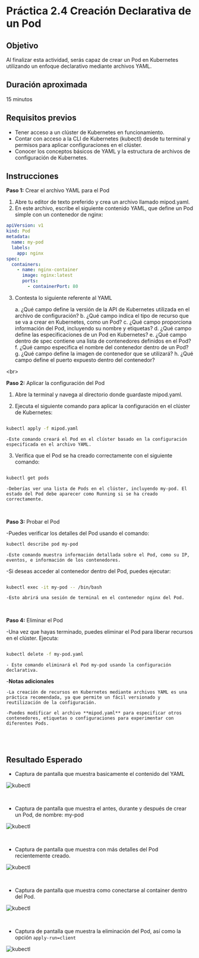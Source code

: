 # Práctica 2.4 Creación Declarativa de un Pod

## Objetivo

Al finalizar esta actividad, serás capaz de crear un Pod en Kubernetes utilizando un enfoque declarativo mediante archivos YAML.

## Duración aproximada

15 minutos

## Requisitos previos

- Tener acceso a un clúster de Kubernetes en funcionamiento.
- Contar con acceso a la CLI de Kubernetes (kubectl) desde tu terminal y permisos para aplicar configuraciones en el clúster.
- Conocer los conceptos básicos de YAML y la estructura de archivos de configuración de Kubernetes.

## Instrucciones

**Paso 1:** Crear el archivo YAML para el Pod

1. Abre tu editor de texto preferido y crea un archivo llamado mipod.yaml.
2. En este archivo, escribe el siguiente contenido YAML, que define un Pod simple con un contenedor de nginx:

```yaml
apiVersion: v1
kind: Pod
metadata:
  name: my-pod
  labels:
    app: nginx
spec:
  containers:
    - name: nginx-container
      image: nginx:latest
      ports:
        - containerPort: 80
```

3. Contesta lo siguiente referente al YAML

    a. ¿Qué campo define la versión de la API de Kubernetes utilizada en el archivo de configuración?
    b. ¿Qué campo indica el tipo de recurso que se va a crear en Kubernetes, como un Pod?
    c. ¿Qué campo proporciona información del Pod, incluyendo su nombre y etiquetas?
    d. ¿Qué campo define las especificaciones de un Pod en Kubernetes?
    e. ¿Qué campo dentro de spec contiene una lista de contenedores definidos en el Pod?
    f. ¿Qué campo especifica el nombre del contenedor dentro de un Pod?
    g. ¿Qué campo define la imagen de contenedor que se utilizará?
    h. ¿Qué campo define el puerto expuesto dentro del contenedor?

<br\>

**Paso 2:** Aplicar la configuración del Pod

1. Abre la terminal y navega al directorio donde guardaste mipod.yaml.

2. Ejecuta el siguiente comando para aplicar la configuración en el clúster de Kubernetes:

```bash

kubectl apply -f mipod.yaml

```

    -Este comando creará el Pod en el clúster basado en la configuración especificada en el archivo YAML.

3. Verifica que el Pod se ha creado correctamente con el siguiente comando:

```bash

kubectl get pods

```

    -Deberías ver una lista de Pods en el clúster, incluyendo my-pod. El estado del Pod debe aparecer como Running si se ha creado correctamente.


<br/>

**Paso 3:** Probar el Pod

-Puedes verificar los detalles del Pod usando el comando:

```bash
kubectl describe pod my-pod
```

    -Este comando muestra información detallada sobre el Pod, como su IP, eventos, e información de los contenedores.

-Si deseas acceder al contenedor dentro del Pod, puedes ejecutar:

```bash

kubectl exec -it my-pod -- /bin/bash

```
 
    -Esto abrirá una sesión de terminal en el contenedor nginx del Pod.


<br/>

**Paso 4:** Eliminar el Pod

-Una vez que hayas terminado, puedes eliminar el Pod para liberar recursos en el clúster. Ejecuta:

```bash

kubectl delete -f my-pod.yaml

```

    - Este comando eliminará el Pod my-pod usando la configuración declarativa.

-**Notas adicionales**

    -La creación de recursos en Kubernetes mediante archivos YAML es una práctica recomendada, ya que permite un fácil versionado y reutilización de la configuración.
    
    -Puedes modificar el archivo **mipod.yaml** para especificar otros contenedores, etiquetas o configuraciones para experimentar con diferentes Pods.


<br/><br/>

## Resultado Esperado

- Captura de pantalla que muestra basicamente el contenido del YAML

![kubectl](../images/u2_4_1.png) 

<br/>

- Captura de pantalla que muestra el antes, durante y después de crear un Pod, de nombre: my-pod

![kubectl](../images/u2_4_2.png) 

<br/>

- Captura de pantalla que muestra con más detalles del Pod recientemente creado.

![kubectl](../images/u2_4_3.png) 

<br/>

- Captura de pantalla que muestra como conectarse al container dentro del Pod.

![kubectl](../images/u2_4_4.png) 

<br/>

- Captura de pantalla que muestra la eliminación del Pod, así como la opción `apply-run=client`

![kubectl](../images/u2_4_5.png) 

<br/>
